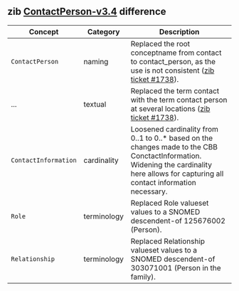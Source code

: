 ## zib [ContactPerson-v3.4](https://zibs.nl/wiki/ContactPerson-v3.4(2020EN)) difference

| Concept         | Category          | Description                             | 
|-----------------|-------------------|-----------------------------------------|
| `ContactPerson` | naming | Replaced the root conceptname from contact to contact_person, as the use is not consistent ([zib ticket #1738](https://bits.nictiz.nl/browse/ZIB-1738)). |
| ... | textual | Replaced the term contact with the term contact person at several locations ([zib ticket #1738](https://bits.nictiz.nl/browse/ZIB-1738)).  |
| `ContactInformation` | cardinality | Loosened cardinality from 0..1 to 0..* based on the changes made to the CBB ConctactInformation. Widening the cardinality here allows for capturing all contact information necessary.| 
|`Role` | terminology | Replaced Role valueset values to a SNOMED descendent-of 125676002 (Person). |
|`Relationship` | terminology | Replaced Relationship valueset values to a SNOMED descendent-of 303071001 (Person in the family). |